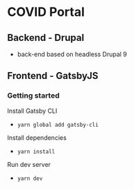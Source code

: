 # COVID Portal
## Backend - Drupal

 - back-end based on headless Drupal 9


## Frontend - GatsbyJS


### Getting started

Install Gatsby CLI
- `yarn global add gatsby-cli`

Install dependencies
- `yarn install`

Run dev server
- `yarn dev`
